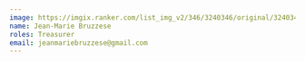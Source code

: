 ```yaml
---
image: https://imgix.ranker.com/list_img_v2/346/3240346/original/3240346?fit=crop&fm=pjpg&q=60&dpr=2&w=1200&h=720
name: Jean-Marie Bruzzese
roles: Treasurer
email: jeanmariebruzzese@gmail.com
---
```

